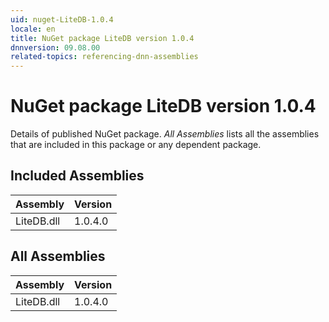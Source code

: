 ```yaml
---
uid: nuget-LiteDB-1.0.4
locale: en
title: NuGet package LiteDB version 1.0.4
dnnversion: 09.08.00
related-topics: referencing-dnn-assemblies
---
```


# NuGet package LiteDB version 1.0.4
Details of published NuGet package.
*All Assemblies* lists all the assemblies that are included in this package or any dependent package.

## Included Assemblies

|Assembly|Version|
|---|---|
|LiteDB.dll|1.0.4.0|

## All Assemblies

|Assembly|Version|
|---|---|
|LiteDB.dll|1.0.4.0|

